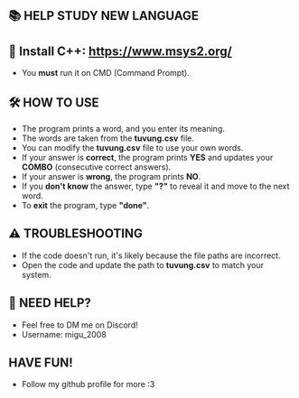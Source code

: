 ## 📚 HELP STUDY NEW LANGUAGE  

## 🔗 Install C++: https://www.msys2.org/
- You **must** run it on CMD (Command Prompt).  

## 🛠️ HOW TO USE  
- The program prints a word, and you enter its meaning.  
- The words are taken from the **tuvung.csv** file.  
- You can modify the **tuvung.csv** file to use your own words.  
- If your answer is **correct**, the program prints **YES** and updates your **COMBO** (consecutive correct answers).  
- If your answer is **wrong**, the program prints **NO**.  
- If you **don't know** the answer, type **"?"** to reveal it and move to the next word.  
- To **exit** the program, type **"done"**.   

## ⚠️ TROUBLESHOOTING  
- If the code doesn't run, it's likely because the file paths are incorrect.  
- Open the code and update the path to **tuvung.csv** to match your system.    

## 📩 NEED HELP?  
- Feel free to DM me on Discord!  
- Username: migu_2008

## HAVE FUN!
- Follow my github profile for more :3
